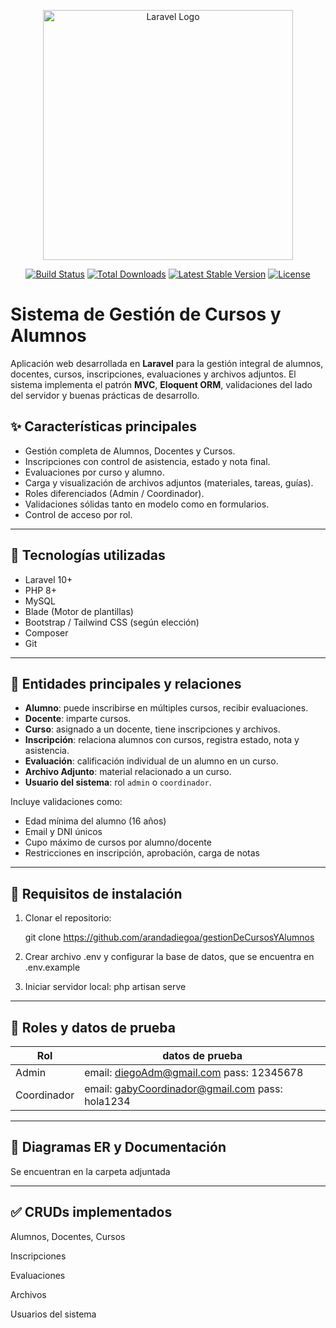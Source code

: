 <p align="center"><a href="https://laravel.com" target="_blank"><img src="https://raw.githubusercontent.com/laravel/art/master/logo-lockup/5%20SVG/2%20CMYK/1%20Full%20Color/laravel-logolockup-cmyk-red.svg" width="400" alt="Laravel Logo"></a></p>

<p align="center">
<a href="https://github.com/laravel/framework/actions"><img src="https://github.com/laravel/framework/workflows/tests/badge.svg" alt="Build Status"></a>
<a href="https://packagist.org/packages/laravel/framework"><img src="https://img.shields.io/packagist/dt/laravel/framework" alt="Total Downloads"></a>
<a href="https://packagist.org/packages/laravel/framework"><img src="https://img.shields.io/packagist/v/laravel/framework" alt="Latest Stable Version"></a>
<a href="https://packagist.org/packages/laravel/framework"><img src="https://img.shields.io/packagist/l/laravel/framework" alt="License"></a>
</p>

# Sistema de Gestión de Cursos y Alumnos

Aplicación web desarrollada en **Laravel** para la gestión integral de alumnos, docentes, cursos, inscripciones, evaluaciones y archivos adjuntos. El sistema implementa el patrón **MVC**, **Eloquent ORM**, validaciones del lado del servidor y buenas prácticas de desarrollo.

## ✨ Características principales

- Gestión completa de Alumnos, Docentes y Cursos.
- Inscripciones con control de asistencia, estado y nota final.
- Evaluaciones por curso y alumno.
- Carga y visualización de archivos adjuntos (materiales, tareas, guías).
- Roles diferenciados (Admin / Coordinador).
- Validaciones sólidas tanto en modelo como en formularios.
- Control de acceso por rol.

---

## 🧱 Tecnologías utilizadas

- Laravel 10+
- PHP 8+
- MySQL
- Blade (Motor de plantillas)
- Bootstrap / Tailwind CSS (según elección)
- Composer
- Git

---

## 🧩 Entidades principales y relaciones

- **Alumno**: puede inscribirse en múltiples cursos, recibir evaluaciones.
- **Docente**: imparte cursos.
- **Curso**: asignado a un docente, tiene inscripciones y archivos.
- **Inscripción**: relaciona alumnos con cursos, registra estado, nota y asistencia.
- **Evaluación**: calificación individual de un alumno en un curso.
- **Archivo Adjunto**: material relacionado a un curso.
- **Usuario del sistema**: rol `admin` o `coordinador`.

Incluye validaciones como:
- Edad mínima del alumno (16 años)
- Email y DNI únicos
- Cupo máximo de cursos por alumno/docente
- Restricciones en inscripción, aprobación, carga de notas

---

## 📌 Requisitos de instalación

1. Clonar el repositorio:

   git clone https://github.com/arandadiegoa/gestionDeCursosYAlumnos
   
2. Crear archivo .env y configurar la base de datos, que se encuentra en .env.example

3. Iniciar servidor local: php artisan serve

---

## 📌 Roles y datos de prueba

| Rol         | datos de prueba                                                              
| ----------- | --------------------------------------------------------------------- 
| Admin       | email: diegoAdm@gmail.com  pass: 12345678
| Coordinador | email: gabyCoordinador@gmail.com  pass: hola1234              

---

## 📌 Diagramas ER y Documentación

Se encuentran en la carpeta adjuntada

---


## ✅ CRUDs implementados

Alumnos, Docentes, Cursos

Inscripciones

Evaluaciones

Archivos

Usuarios del sistema
